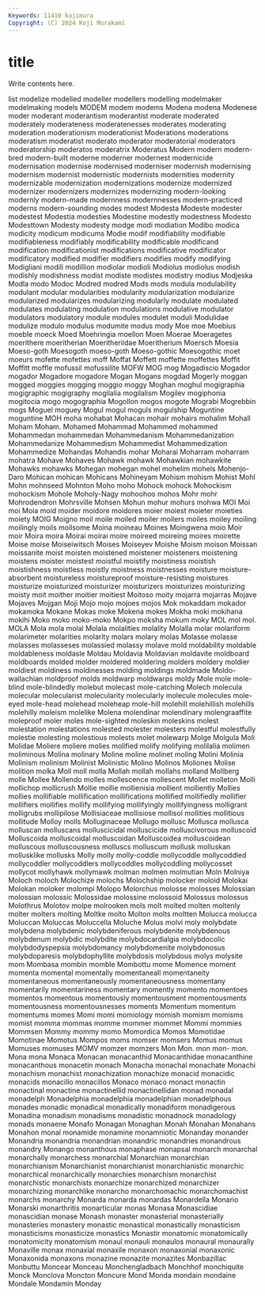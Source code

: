 ```yaml
---
Keywords: 11410 kojimura
Copyright: (C) 2024 Koji Murakami
---
```


# title

Write contents here.



list modelize modelled modeller
modellers modelling modelmaker modelmaking models MODEM modem modems Modena modena
Modenese moder moderant moderantism moderantist moderate moderated moderately moderateness moderatenesses
moderates moderating moderation moderationism moderationist Moderations moderations moderatism moderatist moderato
moderator moderatorial moderators moderatorship moderatos moderatrix Moderatus Modern modern modern-bred
modern-built moderne moderner modernest modernicide modernisation modernise modernised moderniser modernish
modernising modernism modernist modernistic modernists modernities modernity modernizable modernization modernizations
modernize modernized modernizer modernizers modernizes modernizing modern-looking modernly modern-made modernness
modernnesses modern-practiced moderns modern-sounding modes modest Modesta Modeste modester modestest
Modestia modesties Modestine modestly modestness Modesto Modesttown Modesty modesty modge
modi modiation Modibo modica modicity modicum modicums Modie modif modifiability
modifiable modifiableness modifiably modificability modificable modificand modification modificationist modifications modificative
modificator modificatory modified modifier modifiers modifies modify modifying Modigliani modili
modillion modiolar modioli Modiolus modiolus modish modishly modishness modist modiste
modistes modistry modius Modjeska Modla modo Modoc Modred modred Mods
mods modula modulability modulant modular modularities modularity modularization modularize modularized
modularizes modularizing modularly modulate modulated modulates modulating modulation modulations modulative
modulator modulators modulatory module modules modulet moduli Modulidae modulize modulo
modulus modumite modus mody Moe moe Moebius moeble moeck Moed
Moehringia moellon Moen Moerae Moeragetes moerithere moeritherian Moeritheriidae Moeritherium Moersch
Moesia Moeso-goth Moesogoth moeso-goth Moeso-gothic Moesogothic moet moeurs mofette mofettes
moff Moffat Moffett moffette moffettes Moffit Moffitt moffle mofussil mofussilite
MOFW MOG mog Mogadiscio Mogador mogador Mogadore mogadore Mogan Mogans
mogdad Mogerly moggan mogged moggies mogging moggio moggy Moghan moghul
mogigraphia mogigraphic mogigraphy mogilalia mogilalism Mogilev mogiphonia mogitocia mogo mogographia
Mogollon mogos mogote Mograbi Mogrebbin mogs Moguel moguey Mogul mogul
moguls mogulship Moguntine moguntine MOH moha mohabat Mohacan mohair mohairs
mohalim Mohall Moham Moham. Mohamed Mohammad Mohammed mohammed Mohammedan mohammedan
Mohammedanism Mohammedanization Mohammedanize Mohammedism Mohammedist Mohammedization Mohammedize Mohandas Mohandis mohar
Moharai Moharram moharram mohatra Mohave Mohaves Mohawk mohawk Mohawkian mohawkite
Mohawks mohawks Mohegan mohegan mohel mohelim mohels Mohenjo-Daro Mohican mohican
Mohicans Mohineyam Mohism mohism Mohist Mohl Mohn mohnseed Mohnton Moho
moho Mohock mohock Mohockism mohockism Mohole Moholy-Nagy mohoohoo mohos Mohr
mohr Mohrodendron Mohrsville Mohsen Mohun mohur mohurs mohwa MOI Moi
moi Moia moid moider moidore moidores moier moiest moieter moieties
moiety MOIG Moigno moil moile moiled moiler moilers moiles moiley
moiling moilingly moils moilsome Moina moineau Moines Moingwena moio Moir
moir Moira moira Moirai moirai moire moireed moireing moires moirette
Moise moise Moiseiwitsch Moises Moiseyev Moishe Moism moison Moissan moissanite
moist moisten moistened moistener moisteners moistening moistens moister moistest moistful
moistify moistiness moistish moistishness moistless moistly moistness moistnesses moisture moisture-absorbent
moistureless moistureproof moisture-resisting moistures moisturize moisturized moisturizer moisturizers moisturizes moisturizing
moisty moit moither moitier moitiest Moitoso moity mojarra mojarras Mojave
Mojaves Mojgan Moji Mojo mojo mojoes mojos Mok mokaddam mokador
mokamoka Mokane Mokas moke Mokena mokes Mokha moki mokihana mokihi
Moko moko moko-moko Mokpo moksha mokum moky MOL mol mol.
MOLA Mola mola molal Molala molalities molality Molalla molar molariform
molarimeter molarities molarity molars molary molas Molasse molasse molasses molasseses
molassied molassy molave mold moldability moldable moldableness moldasle Moldau Moldavia
Moldavian moldavite moldboard moldboards molded molder moldered moldering molders moldery
moldier moldiest moldiness moldinesses molding moldings moldmade Moldo-wallachian moldproof molds
moldwarp moldwarps moldy Mole mole mole-blind mole-blindedly molebut molecast mole-catching
Molech molecula molecular molecularist molecularity molecularly molecule molecules mole-eyed mole-head
molehead moleheap mole-hill molehill molehillish molehills molehilly moleism molelike Molena
molendinar molendinary molengraaffite moleproof moler moles mole-sighted moleskin moleskins molest
molestation molestations molested molester molesters molestful molestfully molestie molesting molestious
molests molet molewarp Molge Molgula Moli Molidae Moliere moliere molies
molified molify molifying molilalia molimen moliminous Molina molinary Moline moline
molinet moling Molini Molinia Molinism molinism Molinist Molinistic Molino Molinos
Moliones Molise molition molka Moll moll molla Mollah mollah mollahs
molland Mollberg molle Mollee Mollendo molles mollescence mollescent Mollet molleton
Molli mollichop mollicrush Mollie mollie mollienisia mollient molliently Mollies mollies
mollifiable mollification mollifications mollified mollifiedly mollifier mollifiers mollifies mollify mollifying
mollifyingly mollifyingness molligrant molligrubs mollipilose Mollisiaceae mollisiose mollisol mollities mollitious
mollitude Molloy molls Molluginaceae Mollugo mollusc Mollusca mollusca molluscan molluscans
molluscicidal molluscicide molluscivorous molluscoid Molluscoida molluscoidal molluscoidan Molluscoidea molluscoidean molluscous
molluscousness molluscs molluscum mollusk molluskan mollusklike mollusks Molly molly molly-coddle
mollycoddle mollycoddled mollycoddler mollycoddlers mollycoddles mollycoddling mollycosset mollycot mollyhawk mollymawk
molman molmen molmutian Moln Molniya Moloch moloch Molochize molochs Molochship
molocker moloid Molokai Molokan moloker molompi Molopo Molorchus molosse molosses
Molossian molossian molossic Molossidae molossine molossoid Molossus molossus Molothrus Molotov
molpe molrooken mols molt molted molten moltenly molter molters molting
Moltke molto Molton molts moltten Molucca molucca Moluccan Moluccas Moluccella
Moluche Molus molvi moly molybdate molybdena molybdenic molybdeniferous molybdenite molybdenous
molybdenum molybdic molybdite molybdocardialgia molybdocolic molybdodyspepsia molybdomancy molybdomenite molybdonosus molybdoparesis
molybdophyllite molybdosis molybdous molys molysite mom Mombasa mombin momble Mombottu
mome Momence moment momenta momental momentally momentaneall momentaneity momentaneous momentaneously
momentaneousness momentany momentarily momentariness momentary momently momento momentoes momentos momentous
momentously momentousment momentousments momentousness momentousnesses moments Momentum momentum momentums momes
Momi momi momiology momish momism momisms momist momma mommas momme
mommer mommet Mommi mommies Mommsen Mommy mommy momo Momordica Momos
Momotidae Momotinae Momotus Mompos moms momser momsers Momus momus Momuses
momuses MOMV momzer momzers Mon Mon. mon mon- mon. Mona
mona Monaca Monacan monacanthid Monacanthidae monacanthine monacanthous monacetin monach Monacha
monachal monachate Monachi monachism monachist monachization monachize monacid monacidic monacids
monacillo monacillos Monaco monaco monact monactin monactinal monactine monactinellid monactinellidan
monad monadal monadelph Monadelphia monadelphia monadelphian monadelphous monades monadic monadical
monadically monadiform monadigerous Monadina monadism monadisms monadistic monadnock monadology monads
monaene Monafo Monagan Monaghan Monah Monahan Monahans Monahon monal monamide
monamine monamniotic Monanday monander Monandria monandria monandrian monandric monandries monandrous
monandry Monango monanthous monaphase monapsal monarch monarchal monarchally monarchess monarchial
Monarchian monarchian monarchianism Monarchianist monarchianist monarchianistic monarchic monarchical monarchically monarchies
monarchism monarchist monarchistic monarchists monarchize monarchized monarchizer monarchizing monarchlike monarcho
monarchomachic monarchomachist monarchs monarchy Monarda monarda monardas Monardella Monario Monarski
monarthritis monarticular monas Monasa Monascidiae monascidian monase Monash monaster monasterial
monasterially monasteries monastery monastic monastical monastically monasticism monasticisms monasticize monastics
Monastir monatomic monatomically monatomicity monatomism monaul monauli monaulos monaural monaurally
Monaville monax monaxial monaxile monaxon monaxonial monaxonic Monaxonida monaxons monazine
monazite monazites Monbazillac Monbuttu Moncear Monceau Monchengladbach Monchhof monchiquite Monck
Monclova Moncton Moncure Mond Monda mondain mondaine Mondale Mondamin Monday
